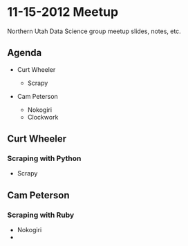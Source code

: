 # 11-15-2012 Meetup
Northern Utah Data Science group meetup slides, notes, etc.

## Agenda
- Curt Wheeler
	- Scrapy
	
- Cam Peterson
	- Nokogiri
	- Clockwork

## Curt Wheeler
### Scraping with Python
- Scrapy

## Cam Peterson
### Scraping with Ruby 
- Nokogiri
- 
